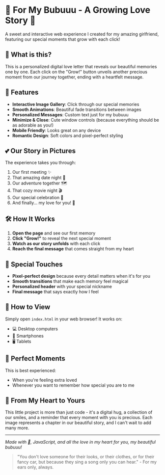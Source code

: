 # 💖 For My Bubuuu - A Growing Love Story 💖

A sweet and interactive web experience I created for my amazing girlfriend, featuring our special moments that grow with each click!

## 🌟 What is this?

This is a personalized digital love letter that reveals our beautiful memories one by one. Each click on the "Grow!" button unveils another precious moment from our journey together, ending with a heartfelt message.

## 🎁 Features

- **Interactive Image Gallery**: Click through our special memories
- **Smooth Animations**: Beautiful fade transitions between images
- **Personalized Messages**: Custom text just for my bubuuu
- **Minimize & Close**: Cute window controls (because everything should be as adorable as you!)
- **Mobile Friendly**: Looks great on any device
- **Romantic Design**: Soft colors and pixel-perfect styling

## 💕 Our Story in Pictures

The experience takes you through:
1. Our first meeting ✨
2. That amazing date night 🌙
3. Our adventure together 🗺️
4. That cozy movie night 🎬
5. Our special celebration 🎉
6. And finally... my love for you! 💖

## 🛠️ How It Works

1. **Open the page** and see our first memory
2. **Click "Grow!"** to reveal the next special moment
3. **Watch as our story unfolds** with each click
4. **Reach the final message** that comes straight from my heart

## 💌 Special Touches

- **Pixel-perfect design** because every detail matters when it's for you
- **Smooth transitions** that make each memory feel magical
- **Personalized header** with your special nickname
- **Final message** that says exactly how I feel

## 📱 How to View

Simply open `index.html` in your web browser! It works on:
- 💻 Desktop computers
- 📱 Smartphones
- 🖥️ Tablets

## 🎵 Perfect Moments

This is best experienced:
- When you're feeling extra loved
- Whenever you want to remember how special you are to me

## 💝 From My Heart to Yours

This little project is more than just code - it's a digital hug, a collection of our smiles, and a reminder that every moment with you is precious. Each image represents a chapter in our beautiful story, and I can't wait to add many more.

---

*Made with 💖, JavaScript, and all the love in my heart for you, my beautiful bubuuu!*

> "You don't love someone for their looks, or their clothes, or for their fancy car, but because they sing a song only you can hear." - For my ears only, always.

